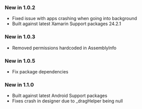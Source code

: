 ### New in 1.0.2

* Fixed issue with apps crashing when going into background
* Built against latest Xamarin Support packages 24.2.1

### New in 1.0.3

* Removed permissions hardcoded in AssemblyInfo

### New in 1.0.5

* Fix package dependencies

### New in 1.1.0

* Built against latest Android Support packages
* Fixes crash in designer due to _dragHelper being null